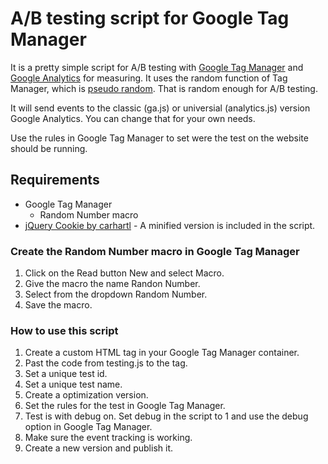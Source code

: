 A/B testing script for Google Tag Manager
=========================================

It is a pretty simple script for A/B testing with [Google Tag Manager](https://www.google.com/tagmanager/) and [Google Analytics](http://www.google.com/analytics/) for measuring. It uses the random function of Tag Manager, which is [pseudo random](http://www.random.org/randomness/). That is random enough for A/B testing.

It will send events to the classic (ga.js) or universial (analytics.js) version Google Analytics. You can change that for your own needs.

Use the rules in Google Tag Manager to set were the test on the website should be running.

## Requirements
* Google Tag Manager
  * Random Number macro
* [jQuery Cookie by carhartl](https://github.com/carhartl/jquery-cookie) - A minified version is included in the script.

### Create the Random Number macro in Google Tag Manager
1. Click on the Read button New and select Macro.
2. Give the macro the name Randon Number.
3. Select from the dropdown Random Number.
4. Save the macro.

### How to use this script
1. Create a custom HTML tag in your Google Tag Manager container.
2. Past the code from testing.js to the tag.
3. Set a unique test id.
4. Set a unique test name.
5. Create a optimization version.
6. Set the rules for the test in Google Tag Manager.
7. Test is with debug on. Set debug in the script to 1 and use the debug option in Google Tag Manager.
8. Make sure the event tracking is working.
9. Create a new version and publish it.